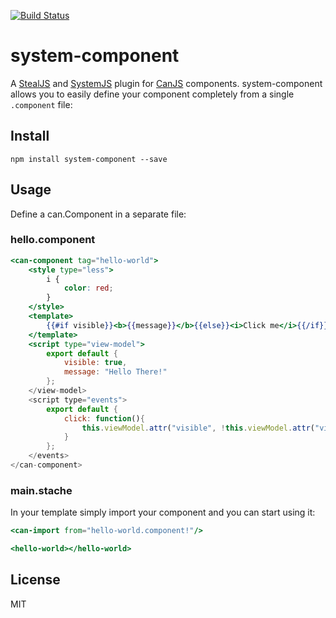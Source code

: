 [![Build Status](https://travis-ci.org/stealjs/system-component.svg?branch=master)](https://travis-ci.org/stealjs/system-component)

# system-component

A [StealJS](http://stealjs.com/) and [SystemJS](https://github.com/systemjs/systemjs) plugin for [CanJS](http://canjs.com/) components.  system-component allows you to easily define your component completely from a single `.component` file:

## Install

```
npm install system-component --save
```

## Usage

Define a can.Component in a separate file:

### hello.component

```mustache
<can-component tag="hello-world">
	<style type="less">
		i {
			color: red;
		}
	</style>
	<template>
		{{#if visible}}<b>{{message}}</b>{{else}}<i>Click me</i>{{/if}}
	</template>
	<script type="view-model">
		export default {
			visible: true,
			message: "Hello There!"
		};
	</view-model>
	<script type="events">
		export default {
			click: function(){
				this.viewModel.attr("visible", !this.viewModel.attr("visible"))
			}
		};
	</events>
</can-component>
```

### main.stache

In your template simply import your component and you can start using it:

```mustache
<can-import from="hello-world.component!"/>

<hello-world></hello-world>
```

## License

MIT
